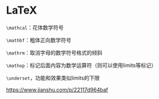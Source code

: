 # LaTeX





`\mathcal`：花体数学符号

`\mathbf`：粗体正向数学符号

`\mathrm`：取消字母的数学符号格式的倾斜

`\mathop`：标记后面内容为数学运算符（则可以使用limits等标记）



`\underset`，功能和效果类似limits的下限





https://www.jianshu.com/p/22117d964baf

